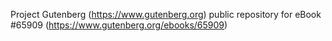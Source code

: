 Project Gutenberg (https://www.gutenberg.org) public repository for
eBook #65909 (https://www.gutenberg.org/ebooks/65909)
